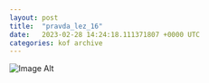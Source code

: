 ```yaml
---
layout:	post
title:	"pravda_lez_16"
date:	2023-02-28 14:24:18.111371807 +0000 UTC
categories:	kof archive
---
```


![Image Alt](https://k0f.github.io/assets/pravda_lez_16.png)